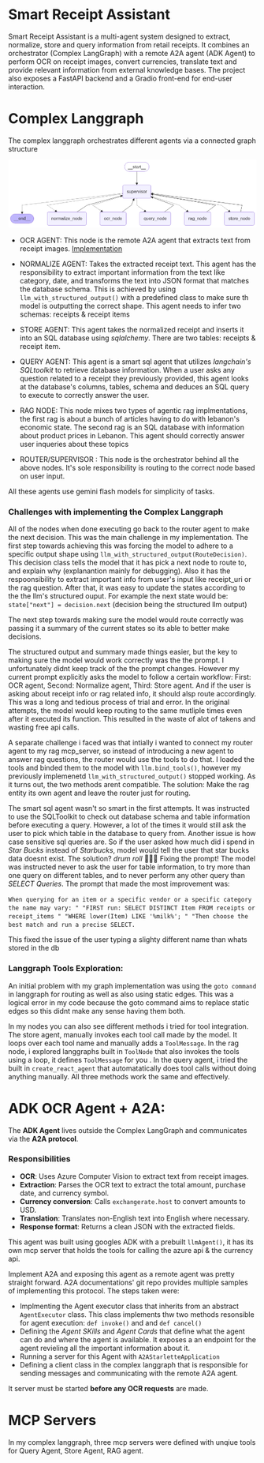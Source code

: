 # Smart Receipt Assistant

Smart Receipt Assistant is a multi-agent system designed to extract, normalize, store and query information from retail receipts.  It combines an orchestrator (Complex LangGraph) with a remote A2A agent (ADK Agent) 
to perform OCR on receipt images, convert currencies, translate text and provide relevant information from external knowledge bases. The project also exposes a FastAPI backend and a Gradio front-end for end-user interaction.

# Complex Langgraph 

The complex langgraph orchestrates  different agents via a connected graph structure 

![Alt text](https://github.com/christinasaidy/inMind_Final_Project/blob/new_start/assets/graph.png)

- OCR AGENT: This node is the remote A2A agent that extracts text from receipt images. [Implementation](#ADK-OCR-Agent-+-A2A)
  
- NORMALIZE AGENT: Takes the extracted receipt text. This agent has the responsibility to extract important information from the text like category, date, and transforms the text into JSON format that matches the database schema. This is achieved by using `llm_with_structured_output()` with a predefined class to make sure th model is outputting the correct shape. This agent needs to infer two schemas: receipts & receipt items

- STORE AGENT: This agent takes the normalized receipt and inserts it into an SQL database using *sqlalchemy*. There are two tables: receipts & receipt item.

- QUERY AGENT: This agent is a smart sql agent that utilizes *langchain's SQLtoolkit* to retrieve database information. When a user asks any question related to a receipt they previously provided, this agent looks at the database's columns, tables, schema and deduces an SQL query to execute to correctly answer the user.

- RAG NODE: This node mixes two types of agentic rag implmentations, the first rag is about a bunch of articles having to do with lebanon's economic state. The second rag is an SQL database with information about product prices in Lebanon. This agent should correctly answer user inqueries about these topics

- ROUTER/SUPERVISOR : This node is the orchestrator behind all the above nodes. It's sole responsibility is routing to the correct node based on user input.

All these agents use gemini flash models for simplicity of tasks.

### Challenges with implementing the Complex Langgraph

All of the nodes when done executing go back to the router agent to make the next decision. This was the main challenge in my implementation. The first step towards achieving this was forcing the model to adhere to a specific output shape using  `llm_with_structured_output(RouteDecision)`. This decision class tells the model that it has pick a next node to route to, and explain why (explanantion mainly for debugging). Also it has the respoonsibility to extract important info from user's input like receipt_uri or the rag question. After that, it was easy to update the states according to the the llm's structured ouput. For example the next state would be: `state["next"] = decision.next` (decision being the structured llm output)

The next step towards making sure the model would route correctly was passing it a summary of the current states so its able to better make decisions.

The structured output and summary made things easier, but the key to making sure the model would work correctly was the the prompt. I unfortunately didnt keep track of the the prompt changes. However my current prompt explicitly asks the model to follow a certain workflow: First: OCR agent, Second: Normalize agent, Third: Store agent. And if the user is asking about receipt info or rag related info, it should alsp route accordingly. This was a long and tedious process of trial and error. In the original attempts, the model would keep routing to the same mutliple times even after it executed its function. This resulted in the waste of alot of takens and wasting free api calls. 

A separate challenge i faced was that intially i wanted to connect my router agent to my rag mcp_server, so instead of introducing a new agent to answer rag questions, the router would use the tools to do that. I loaded the tools and binded them to the model with `llm.bind_tools()`, however my previously implemenetd `llm_with_structured_output()` stopped working. As it turns out, the two methods arent compatible. The solution: Make the rag entity its own agent and leave the router just for routing.

The smart sql agent wasn't so smart in the first attempts. It was instructed to use the SQLToolkit to check out database schema and table information before executing a query. However, a lot of the times it would still ask the user to pick which table in the database to query from. Another issue is how case sensitive sql queries are. So if the user asked how much did i spend in *Star Bucks* instead of *Starbucks*, model would tell the user that star bucks data doesnt exist. The solution? *drum roll* 🥁🥁🥁 Fixing the prompt!
The model was instructed never to ask the user for table information, to try more than one query on different tables, and to never perform any other query than *SELECT Queries*. The prompt that made the most improvement was: 

 `When querying for an item or a specific vendor or a specific category the name may vary: "
        "FIRST run: SELECT DISTINCT Item FROM receipts or receipt_items "
        "WHERE lower(Item) LIKE '%milk%'; "
        "Then choose the best match and run a precise SELECT.`
        
This fixed the issue of the user typing a slighty different name than whats stored in the db

### Langgraph Tools Exploration: 

An initial problem with my graph implementation was using  the `goto command` in langgraph for routing as well as also using static edges. This was a logical error in my code because the goto command aims to replace static edges so this didnt make any sense having them both.

In my nodes you can also see different methods i tried for tool integration. The store agent, manually invokes each tool call made by the model. It loops over each tool name and manually adds a `ToolMessage`. In the rag node, i explored langgraphs built in `ToolNode` that also invokes the tools using a loop, it defines `ToolMessage` for you . In the query agent, i tried the built in `create_react_agent` that automatatically does tool calls without doing anything manually. All three methods work the same and effectively.


# ADK OCR Agent + A2A:

The **ADK Agent** lives outside the Complex LangGraph and communicates via the **A2A protocol**.  

### Responsibilities
- **OCR**: Uses Azure Computer Vision to extract text from receipt images.  
- **Extraction**: Parses the OCR text to extract the total amount, purchase date, and currency symbol.  
- **Currency conversion**: Calls `exchangerate.host` to convert amounts to USD.  
- **Translation**: Translates non-English text into English where necessary.  
- **Response format**: Returns a clean JSON with the extracted fields.

This agent was built using googles ADK with a prebuilt `llmAgent()`, it has its own mcp server that holds the tools for calling the azure api & the currency api.

Implement A2A and exposing this agent as a remote agent was pretty straight forward. A2A documentations' git repo provides multiple samples of implementing this protocol. The steps taken were:

- Implmenting the Agent executor class that inherits from an abstract `AgentExecutor` class. This class implements thw two methods resonsible for agent execution: `def invoke()` and and `def cancel()`
- Defining the *Agent SKills* and *Agent Cards* that define what the agent can do and where the agent is available. It exposes a an endpoint for the agent revieling all the important information about it.
- Running a server for this Agent with `A2AStarletteApplication`
- Defining a client class in the complex langgraph that is responsible for sending messages and communicating with the remote A2A agent.

It server must be started **before any OCR requests** are made.

# MCP Servers 

In my complex langgraph, three mcp servers were defined with unqiue tools for Query Agent, Store Agent, RAG agent. 












